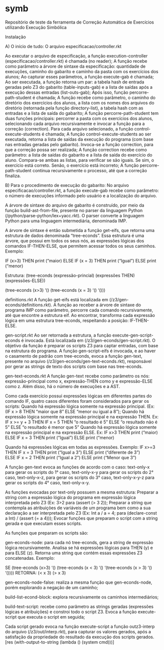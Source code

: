 # symb
Repositório de teste da ferramenta de Correção Automática de Exercícios utilizando Execução Simbólica 

Instalação

A) O início de tudo: O arquivo especificacao/controller.rkt

Ao executar o arquivo de especificação, a função execution-controller (especificacao/controller.rkt) é chamada (no reader);
A função recebe como parâmetro a árvore de sintaxe da especificação: quantidade de execuções, caminho do gabarito e caminho da pasta com os exercícios dos alunos;
Ao capturar esses parâmetros, a função execute-gab é chamada;
Ao ser executada, a função retorna um par: a tabela hash de entrada geradas pelo Z3 do gabarito (table-inputs-gab) e a lista de saídas após a execução dessas entradas (list-outs-gab);
Após isso, função percorre-path-student é chamada;
A função recebe como parâmetro, o caminho do diretório dos exercícios dos alunos, a lista com os nomes dos arquivos do diretório (retornada pela função directory-list), a tabela hash com as entradas e a lista de saída do gabarito;
A função percorre-path-student  tem duas funções principais: percorrer a pasta com os exercícios dos alunos, selecionando cada arquivo recursivamente e invocar a função para a correção (correction). Para cada arquivo selecionado, a função control-execute-students é chamada;
A função control-execute-students ao ser executada, retorna a lista de saídas da execução do programa (com base nas entradas geradas pelo gabarito). Invoca-se a função correction, para que a correção possa ser realizada;
A função correction recebe como parâmetro: a lista de saídas do gabarito e a lista de saída do exercício do aluno. Compara-se ambas as listas, para verificar se são iguais. Se sim, o exercício está correto. Senão, o exercício está incorreto;
A função percorre-path-student continua recursivamente o processo, até que a correção finaliza. 

B) Para o procedimento de execução do gabarito:
No arquivo especificacao/controller.rkt, a função execute-gab recebe como parâmetro: o número de execuções informado pelo usuário e a localização do arquivo.

A árvore de sintaxe do arquivo de gabarito é construído, por meio da função build-ast-from-file, presente no parser da linguagem Python (/python/parse-python/lex+yacc.rkt). O parser converte a linguagem Python para uma linguagem intermediária, denominada IMP. 

A árvore de sintaxe é então submetida a função get-eifs, que retorna uma estrutura de dados denominada “tree-econds”. Essa estrutura é uma árvore, que possui em todos os seus nós, as expressões lógicas dos comandos IF-THEN-ELSE, que permitem acessar todos os seus caminhos. Exemplo:

IF (x>3) THEN 
print (“maior) 
ELSE 
IF (x = 3) THEN
print (“Igual”)
ELSE
print (“menor) 

Estrutura: (tree-econds (expressão-princial) (expressões THEN) (expressões-ELSE))

(tree-econds (x>3) ‘() (tree-econds (x = 3) ‘() ‘()))

definitions.rkt
A função get-eifs está localizada em (/z3/gen-econds/definitions.rkt). A função ao receber a árvore de sintaxe do programa IMP como parâmetro, percorre cada comando recursivamente, até que encontre a estrutura eif. Ao encontrar, transforma cada expressão lógica em uma estrutura tree-econds, respeitando a posição: IF-THEN-ELSE.

gen-script.rkt 
Ao ser retornada a estrutura, a função execute-gen-script-econds é invocada. Está localizada em (/z3/gen-econds/gen-script.rkt). O objetivo da função é preparar os scripts Z3 para captar entradas, com base na estrutura do programa. A função gen-script-eifs é invocada, e ao haver o casamento de padrão com tree-econds, evoca a função gen-text, presente no arquivo (/z3/gen-econds/gen-text-econds.rkt), responsável por gerar as strings de texto dos scripts com base nas tree-econds. 

gen-text-econds.rkt
A função gen-text recebe como parâmetro os nós:  expressão-principal como x, expressão-THEN como y e expressão-ELSE como z. Além disso, há o número de execuções e a AST.

Como cada exercício possui expressões lógicas em diferentes partes do comando IF, quatro casos diferentes foram considerados para gerar os scripts:
Quando há expressão lógica somente na expressão principal. (Ex: (IF x > 8 THEN “maior que 8” ELSE “menor ou igual a 8”);
Quando há expressão lógica somente na expressão principal e na expressão THEN. Ex: 
IF x >= y + 3 THEN 
IF x = 5 THEN 
“o resultado é 5” 
ELSE 
“o resultado não é 5”
ELSE
	“o resultado é menor que 5”
Quando há expressão lógica somente na expressão principal e na expressão ELSE. Ex:
IF x>3 THEN 
print (“maior) 
ELSE 
IF x = 3 THEN
print (“Igual”)
ELSE
print (“menor) 

Quando há expressões lógicas em todas as expressões. Exemplo:
IF x>=3 THEN 
IF x = 3 THEN
print (“Igual a 3”)
ELSE
print (“diferente de 3”)  
ELSE 
IF x = 2 THEN
print (“Igual a 2”)
ELSE
print (“Menor que 3”) 

A função gen-text evoca as funções de acordo com o caso: text-only-x para gerar os scripts do 1° caso, text-only-x-y para gerar os scripts do 2° caso, text-only-x-z, para gerar os scripts do 3° caso, text-only-x-y-z para gerar os scripts do 4° caso, text-only-x-y. 

As funções evocadas por text-only possuem a mesma estrutura: 
Preparar a string com a expressão lógica do programa em expressão lógica interpretada pelo Z3 (Ex: 3>2 para (assert (> 3 2));
Preparar a string que contempla as atribuições de variáveis de um programa bem como a sua declaração a ser interpretada pelo Z3 (Ex: Int a / a = 4; para (declare-const a Int)  / (assert (= a 4)));
Evocar funções que preparam o script com a string gerada e que executam esses scripts.

As funções que preparam os scripts são: 

gen-econds-node: para cada nó tree-econds, gera a string de expressão lógica recursivamente. Analisa se há expressões lógicas para THEN (y) e para ELSE (z). Retorna uma string que contém essas expressões Z3 concatenadas. Exemplo:

SE (tree-econds (x>3) ‘() (tree-econds (x < 3) ‘() ‘(tree-econds (x > 3) ‘() ‘())))
RETORNA:  (< x 3) (> x 3)

gen-econds-node-false: realiza a mesma função que gen-econds-node, porém explorando a negação de um caminho;

build-list-econd-block: explora recursivamente os caminhos intermediários;

build-text-script: recebe como parâmetro as strings geradas (expressões lógicas e atribuições) e constroi todo o script Z3. Evoca a função execute-script que executa o script em seguida;

Cada script gerado evoca na função execute-script a função outz3-interp do arquivo (/z3/out/interp.rkt), para capturar os valores gerados, após a satisfação da propriedade do resultado da execução dos scripts gerados. 
[res (with-output-to-string (lambda () (system cmd)))]

